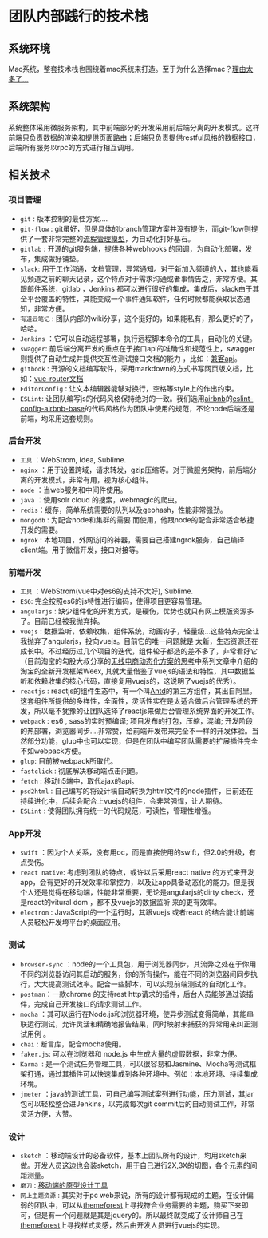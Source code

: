 # 团队内部践行的技术栈

##  系统环境
 Mac系统，整套技术栈也围绕着mac系统来打造。至于为什么选择mac？[理由太多了...](http://mp.weixin.qq.com/s?__biz=MjM5ODIyMTE0MA==&mid=211925064&idx=1&sn=341e2b97415619edfbf656d9ab0b9c51&scene=4#wechat_redirect)

## 系统架构
系统整体采用微服务架构，其中前端部分的开发采用前后端分离的开发模式。这样前端只负责数据的渲染和提供页面路由；后端只负责提供restful风格的数据接口，后端所有服务以rpc的方式进行相互调用。

## 相关技术
### 项目管理
- `git` : 版本控制的最佳方案....
- `git-flow` : git虽好，但是具体的branch管理方案并没有提供，而git-flow则提供了一套非常完整的[流程管理模型](https://ihower.tw/blog/archives/5140)，为自动化打好基石。
- `gitlab` :  开源的git服务端，提供各种webhooks 的回调，为自动化部署，发布，集成做好铺垫。
- `slack`: 用于工作沟通，文档管理，异常通知。对于新加入频道的人，其也能看见频道之前的聊天记录，这个特点对于需求沟通或者事情告之，非常方便。其跟邮件系统，gitlab ，Jenkins 都可以进行很好的集成，集成后，slack由于其全平台覆盖的特性，其能变成一个事件通知软件，任何时候都能获取状态通知，非常方便。
- `有道云笔记` :  团队内部的wiki分享，这个挺好的，如果能私有，那么更好的了，哈哈。
- `Jenkins` ：它可以自动远程部署，执行远程脚本命令的工具，自动化的关键。
- `swagger`: 前后端分离开发的重点在于接口api的准确性和规范性上，swagger则提供了自动生成并提供交互性测试接口文档的能力 ，比如：[兼客api](http://api.mkjianzhi.com/docs1/index.html)。
- `gitbook` : 开源的文档编写软件，采用markdown的方式书写网页版文档，比如：[vue-router文档](http://router.vuejs.org/zh-cn/index.html)
- `EditorConfig` :  让文本编辑器能够对换行，空格等style上的作出约束。
- `ESLint`: 让团队编写js的代码风格保持绝对的一致。我们选用[airbnb](https://github.com/airbnb/javascript)的[eslint-config-airbnb-base](https://github.com/airbnb/javascript/tree/master/packages/eslint-config-airbnb-base)的代码风格作为团队中使用的规范，不论node后端还是前端，均采用这套规则。

### 后台开发
- `工具` ：WebStrom, Idea, Sublime.  
- `nginx` ：用于设置跨域，请求转发，gzip压缩等。对于微服务架构，前后端分离的开发模式，非常有用，视为核心组件。
- `node` ：当web服务和中间件使用。
- `java` ：使用solr cloud 的搜索，webmagic的爬虫。
- `redis`：缓存，简单系统需要的队列以及geohash，性能非常强劲。
- `mongodb` : 为配合node和集群的需要 而使用，他跟node的配合非常适合敏捷开发的需要。
- `ngrok` :  本地项目，外网访问的神器，需要自己搭建ngrok服务，自己编译client端。用于微信开发，接口对接等。


### 前端开发
- `工具` ：WebStrom(vue中对es6的支持不太好), Sublime.  
- `ES6`:  完全按照es6的js特性进行编码，使得项目更容易管理。
- `angularjs` : 缺少组件化的开发方式，是硬伤，优势也就只有网上模版资源多了。目前已经被我抛弃掉。
- `vuejs` : 数据监听，依赖收集，组件系统，动画钩子，轻量级...这些特点完全让我抛弃了angularjs，投向vuejs。目前它的唯一问题就是 太新，生态资源还在成长中。不过经历过几个项目的迭代，组件轮子都造的差不多了，非常看好它（目前淘宝的勾股大叔分享的[无线电商动态化方案的思考](https://github.com/amfe/article/issues/13)中系列文章中介绍的淘宝的全新开发框架Weex, 其就大量借鉴了vuejs的语法和特性，其中数据监听和依赖收集的核心代码，直接复用vuejs的，这说明了vuejs的优秀）。
- `reactjs` :  reactjs的组件生态中，有一个叫[Antd](http://ant.design)的第三方组件，其出自阿里。这套组件所提供的多样性，全面性，灵活性实在是太适合做后台管理系统的开发，所以毫不犹豫的让团队选择了reactjs来做后台管理系统界面的开发工作。
- `webpack` : es6 , sass的实时预编译; 项目发布的打包，压缩，混编; 开发阶段的热部署，浏览器同步....非常赞，给前端开发带来完全不一样的开发体验。当然部分功能，glup中也可以实现，但是在团队中编写团队需要的扩展插件完全不如webpack方便。
- `glup`: 目前被webpack所取代。
- `fastclick` :  彻底解决移动端点击问题。
- `fetch` :  移动h5端中，取代ajax的api。
- `psd2html` :  自己编写的将设计稿自动转换为html文件的node插件，目前还在持续进化中，后续会配合上vuejs的组件，会非常强悍，让人期待。
- `ESLint` :  使得团队拥有统一的代码规范，可读性，管理性增强。


### App开发
- `swift` ：因为个人关系，没有用oc，而是直接使用的swift，但2.0的升级，有点受伤。
- `react native`:  考虑到团队的特点，或许以后采用react native 的方式来开发app，会有更好的开发效率和掌控力，以及让app具备动态化的能力。但是我个人还是觉得在移动端，性能非常重要，无论是angularjs的dirty check，还是react的vitural dom ，都不及vuejs的数据监听 来的更有效率。
-  `electron` :  JavaScript的一个运行时，其跟vuejs 或者react 的结合能让前端人员轻松开发垮平台的桌面应用。



### 测试
- `browser-sync` ：node的一个工具包，用于浏览器同步，其流弊之处在于你用不同的浏览器访问其启动的服务，你的所有操作，能在不同的浏览器间同步执行，大大提高测试效率。配合一些脚本，可以实现前端测试的自动化工作。
- `postman`：一款chrome 的支持rest http请求的插件，后台人员能够通过该插件，完成自己开发接口的请求测试工作。
- `mocha` ：其可以运行在Node.js和浏览器环境，使异步测试变得简单，其能串联运行测试，允许灵活和精确地报告结果，同时映射未捕获的异常用来纠正测试用例 。
- `chai` :  断言库，配合mocha使用。
- `faker.js`: 可以在浏览器和 node.js 中生成大量的虚假数据，非常方便。
- `Karma `: 是一个测试任务管理工具，可以很容易和Jasmine、Mocha等测试框架打通，通过其插件可以快速集成到各种环境中。例如：本地环境、持续集成环境。
- `jmeter` ：java的测试工具，可自己编写测试案列进行功能，压力测试，其jar包可以轻松整合进Jenkins，以完成每次git commit后的自动测试工作，非常灵活方便，大赞。


### 设计
- `sketch` ：移动端设计的必备软件，基本上团队所有的设计，均用sketch来做。开发人员这边也会装sketch，用于自己进行2X,3X的切图，各个元素的间距测量。
- `磨刀` :  [移动端的原型设计工具](https://modao.cc)
- `网上主题资源` :  其实对于pc web来说，所有的设计都有现成的主题，在设计偏弱的团队中，可以从[themeforest](http://themeforest.net)上寻找符合业务需要的主题，购买下来即可，但是有一个问题就是其是jquery的。所以最终就变成了设计师自己在[themeforest](http://themeforest.net)上寻找样式灵感，然后由开发人员进行vuejs的实现。

